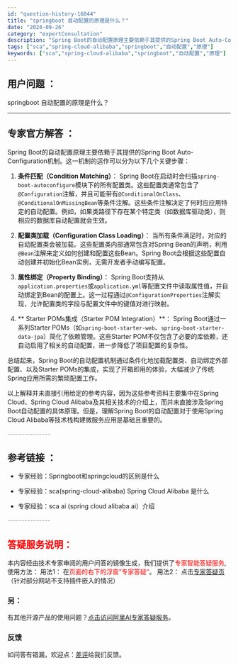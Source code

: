 ```yaml
---
id: "question-history-16844"
title: "springboot 自动配置的原理是什么？"
date: "2024-09-26"
category: "expertConsultation"
description: "Spring Boot的自动配置原理主要依赖于其提供的Spring Boot Auto-Configuration机制。这一机制的运作可以分为以下几个关键步骤：1. **条件匹配（Condition Matching）**：   Spring Boot在启动时会扫描`spring-boot-auto"
tags: ["sca","spring-cloud-alibaba","springboot","自动配置","原理"]
keywords: ["sca","spring-cloud-alibaba","springboot","自动配置","原理"]
---
```


## 用户问题 ： 
 springboot 自动配置的原理是什么？  

---------------
## 专家官方解答 ：

Spring Boot的自动配置原理主要依赖于其提供的Spring Boot Auto-Configuration机制。这一机制的运作可以分为以下几个关键步骤：

1. **条件匹配（Condition Matching）**：
   Spring Boot在启动时会扫描`spring-boot-autoconfigure`模块下的所有配置类。这些配置类通常包含了`@Configuration`注解，并且可能带有`@ConditionalOnClass`、`@ConditionalOnMissingBean`等条件注解。这些条件注解决定了何时应应用特定的自动配置。例如，如果类路径下存在某个特定类（如数据库驱动类），则相应的数据库自动配置就会生效。

2. **配置类加载（Configuration Class Loading）**：
   当所有条件满足时，对应的自动配置类会被加载。这些配置类内部通常包含对Spring Bean的声明，利用`@Bean`注解来定义如何创建和配置这些Bean。Spring Boot会根据这些配置自动创建并初始化Bean实例，无需开发者手动编写配置。

3. **属性绑定（Property Binding）**：
   Spring Boot支持从`application.properties`或`application.yml`等配置文件中读取属性值，并自动绑定到Bean的配置上。这一过程通过`@ConfigurationProperties`注解实现，允许配置类的字段与配置文件中的键值对进行映射。

4. ** Starter POMs集成（Starter POM Integration）**：
   Spring Boot通过一系列Starter POMs（如`spring-boot-starter-web`、`spring-boot-starter-data-jpa`）简化了依赖管理。这些Starter POM不仅包含了必要的库依赖，还自动启用了相关的自动配置，进一步降低了项目配置的复杂性。

总结起来，Spring Boot的自动配置机制通过条件化地加载配置类、自动绑定外部配置、以及Starter POMs的集成，实现了开箱即用的体验，大幅减少了传统Spring应用所需的繁琐配置工作。

以上解释并未直接引用给定的参考内容，因为这些参考资料主要集中在Spring Cloud、Spring Cloud Alibaba及其相关技术的介绍上，而并未直接涉及Spring Boot自动配置的具体原理。但是，理解Spring Boot的自动配置对于使用Spring Cloud Alibaba等技术栈构建微服务应用是基础且重要的。


<font color="#949494">---------------</font> 


## 参考链接 ：

* 专家经验：Springboot和springcloud的区别是什么 
 
 * 专家经验：sca(spring-cloud-alibaba) Spring Cloud Alibaba 是什么 
 
 * 专家经验：sca ai (spring cloud alibaba ai）介绍 


 <font color="#949494">---------------</font> 
 


## <font color="#FF0000">答疑服务说明：</font> 

本内容经由技术专家审阅的用户问答的镜像生成，我们提供了<font color="#FF0000">专家智能答疑服务</font>,使用方法：
用法1： 在<font color="#FF0000">页面的右下的浮窗”专家答疑“</font>。
用法2： 点击[专家答疑页](https://answer.opensource.alibaba.com/docs/intro)（针对部分网站不支持插件嵌入的情况）
### 另：


有其他开源产品的使用问题？[点击访问阿里AI专家答疑服务](https://answer.opensource.alibaba.com/docs/intro)。
### 反馈
如问答有错漏，欢迎点：[差评](https://ai.nacos.io/user/feedbackByEnhancerGradePOJOID?enhancerGradePOJOId=16863)给我们反馈。
